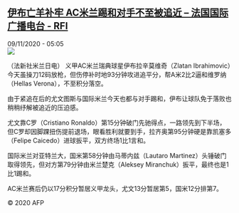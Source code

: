 <!--1604897681000-->
[伊布亡羊补牢 AC米兰踢和对手不至被追近 – 法国国际广播电台 - RFI](http://www.rfi.fr//cn/contenu/20201109-%E4%BC%8A%E5%B8%83%E4%BA%A1%E7%BE%8A%E8%A1%A5%E7%89%A2-ac%E7%B1%B3%E5%85%B0%E8%B8%A2%E5%92%8C%E5%AF%B9%E6%89%8B%E4%B8%8D%E8%87%B3%E8%A2%AB%E8%BF%BD%E8%BF%91)
------

<div>09/11/2020 - 05:05</div><img src="https://s.rfi.fr/media/display/c6245962-2245-11eb-8c01-005056a98db9/w:310/p:16x9/spo0001b.201109120501.jpg"><div class="t-content__body u-clearfix"><p>（法新社米兰日电）    义甲AC米兰瑞典球星伊布拉辛莫维奇（Zlatan Ibrahimovic）今天虽操刀12码放枪，但伤停补时地93分钟攻进追平分，帮A米2比2逼和维罗纳（Hellas Verona），不至积分落空。</p><p>    由于紧追在后的尤文图斯与国际米兰今天也都与对手踢和，伊布让球队免于落败也稍稍纾解被追近的压迫感。</p><p>    尤文靠C罗（Cristiano Ronaldo）第15分钟破门先驰得点，一路领先到下半场，但C罗却因脚踝扭伤提前退场，眼看胜利就要到手，拉齐奥第95分钟硬是靠凯塞多（Felipe Caicedo）进球扳平，双方终场1比1言和。</p><p>    国际米兰对亚特兰大，国米第58分钟由马蒂内兹（Lautaro Martinez）头锤破门取得领先，但对方第79分钟由米兰楚克（Aleksey Miranchuk）扳平，最终也是1 比1踢和。</p><p>    AC米兰赛后仍以17分积分暂居义甲龙头，尤文13分暂居第5，国米12分排第7。</p><p class="t-copyright">© 2020 AFP</p>        </div>
